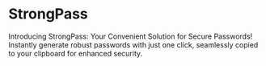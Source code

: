 # StrongPass

Introducing StrongPass: Your Convenient Solution for Secure Passwords! Instantly generate robust passwords with just one click, seamlessly copied to your clipboard for enhanced security.
